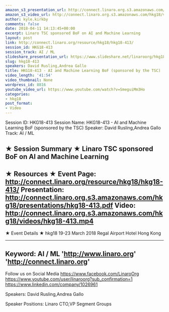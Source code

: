 ```yaml
---
amazon_s3_presentation_url: http://connect.linaro.org.s3.amazonaws.com/hkg18/presentations/hkg18-413.pdf
amazon_s3_video_url: http://connect.linaro.org.s3.amazonaws.com/hkg18/videos/hkg18-413.mp4
author: kyle.kirkby
comments: false
date: 2018-04-11 14:13:45+00:00
excerpt: Linaro TSC sponsored BoF on AI and Machine Learning
layout: post
link: http://connect.linaro.org/resource/hkg18/hkg18-413/
session_id: HKG18-413
session_track: AI / ML
slideshare_presentation_url: https://www.slideshare.net/linaroorg/hkg18413-ai-and-machine-learning-bof-sponsored-by-the-tsc
slug: hkg18-413
speakers: David Rusling,Andrea Gallo
title: HKG18-413 - AI and Machine Learning BoF (sponsored by the TSC)
video_length: '41:54'
video_thumbnail: None
wordpress_id: 8816
youtube_video_url: https://www.youtube.com/watch?v=SmeguiMm3Ho
categories:
- hkg18
post_format:
- Video
---
```


Session ID: HKG18-413
Session Name: HKG18-413 - AI and Machine Learning BoF (sponsored by the TSC)
Speaker: David Rusling,Andrea Gallo
Track: AI / ML


★ Session Summary ★
Linaro TSC sponsored BoF on AI and Machine Learning
---------------------------------------------------
★ Resources ★
Event Page: http://connect.linaro.org/resource/hkg18/hkg18-413/
Presentation: http://connect.linaro.org.s3.amazonaws.com/hkg18/presentations/hkg18-413.pdf
Video: http://connect.linaro.org.s3.amazonaws.com/hkg18/videos/hkg18-413.mp4
 ---------------------------------------------------
★ Event Details ★
hkg18
19-23 March 2018 
Regal Airport Hotel Hong Kong

---------------------------------------------------
Keyword: AI / ML
'http://www.linaro.org'
'http://connect.linaro.org'
---------------------------------------------------
Follow us on Social Media
https://www.facebook.com/LinaroOrg
https://www.youtube.com/user/linaroorg?sub_confirmation=1
https://www.linkedin.com/company/1026961

Speakers: David Rusling,Andrea Gallo

Speaker Positions: Linaro CTO,VP Segment Groups


